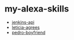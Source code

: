# my-alexa-skills
- [jenkins-api](./jenkins-api/)
- [leticia-agrees](./leticia-agrees/)
- [pedro-boyfriend](./pedro-boyfriend/)
